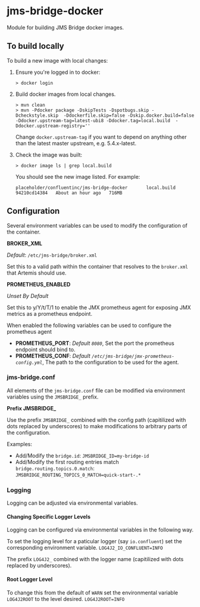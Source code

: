 # jms-bridge-docker

Module for building JMS Bridge docker images.

## To build locally

To build a new image with local changes:

1. Ensure you're logged in to docker:
    ```
    > docker login
    ```

1. Build docker images from local changes.
    ```
    > mvn clean
    > mvn -Pdocker package -DskipTests -Dspotbugs.skip -Dcheckstyle.skip  -Ddockerfile.skip=false -Dskip.docker.build=false -Ddocker.upstream-tag=latest-ubi8 -Ddocker.tag=local.build  -Ddocker.upstream-registry=''
    ```
   Change `docker.upstream-tag` if you want to depend on anything other than the latest master upstream, e.g. 5.4.x-latest.

1. Check the image was built:
    ```
    > docker image ls | grep local.build
    ```
    You should see the new image listed. For example:

    ```
    placeholder/confluentinc/jms-bridge-docker       local.build   94210cd14384   About an hour ago   716MB
    ```
   
## Configuration

Several environment variables can be used to modify the configuration of the container.

**BROKER_XML**

*Default*: `/etc/jms-bridge/broker.xml`

Set this to a valid path within the container that resolves to the `broker.xml` that Artemis should use.

**PROMETHEUS_ENABLED**

*Unset By Default*

Set this to y/Y/t/T/1 to enable the JMX prometheus agent for exposing JMX metrics as a prometheus endpoint.

When enabled the following variables can be used to configure the prometheus agent

 * **PROMETHEUS_PORT**: *Default `8080`*, Set the port the prometheus endpoint should bind to.
 * **PROMETHEUS_CONF**: *Default `/etc/jms-bridge/jmx-prometheus-config.yml`*, The path to the configuration to be used for the agent.

### jms-bridge.conf

All elements of the `jms-bridge.conf` file can be modified via environment variables using the `JMSBRIDGE_` prefix.

**Prefix JMSBRIDGE_**

Use the prefix `JMSBRIDGE_` combined with the config path (capitilized with dots replaced by underscores) to make modifications to arbitrary parts of the configuration.
 
Examples:

 * Add/Modify the `bridge.id`: `JMSBRIDGE_ID=my-bridge-id`
 * Add/Modify the first routing entries match `bridge.routing.topics.0.match`: `JMSBRIDGE_ROUTING_TOPICS_0_MATCH=quick-start-.*`

### Logging

Logging can be adjusted via environmental variables.

#### Changing Specific Logger Levels

Logging can be configured via environmental variables in the following way.

To set the logging level for a paticular logger (say `io.confluent`) set the corresponding environment variable.
```LOG4J2_IO_CONFLUENT=INFO```

The prefix `LOG4J2_` combined with the logger name (capitilized with dots replaced by underscores).

#### Root Logger Level

To change this from the default of `WARN` set the environmental variable `LOG4J2ROOT` to the level desired.
```LOG4J2ROOT=INFO```





